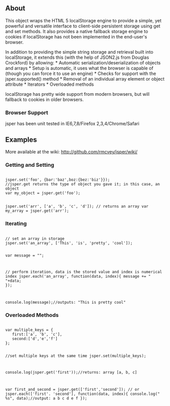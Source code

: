 ## About
This object wraps the HTML 5 localStorage engine to provide a simple, yet powerful and versatile interface to client-side persistent storage using get and set methods. It also provides a native fallback storage engine to cookies if localStorage has not been implemented in the end-user's browser.

In addition to providing the simple string storage and retrieval built into localStorage, it extends this (with the help of JSON2.js from Douglas Crockford) by allowing:
	* Automatic serialization/deserialization of objects and arrays
	* Setup is automatic, it uses what the browser is capable of (though you can force it to use an engine)
	* Checks for support with the jsper.supported() method
	* Removal of an individual array element or object attribute
	* Iterators
	* Overloaded methods
	
localStorage has pretty wide support from modern browsers, but will fallback to cookies in older browsers.

### Browser Support
jsper has been unit tested in IE6,7,8/Firefox 2,3,4/Chrome/Safari

## Examples
More available at the wiki: http://github.com/rmcvey/jsper/wiki/

### Getting and Setting
<code>
jsper.set('foo', {bar:'baz',boz:{bez:'biz'}});
//jsper.get returns the type of object you gave it; in this case, an object
var my_object = jsper.get('foo');

jsper.set('arr', ['a', 'b', 'c', 'd']);
// returns an array
var my_array = jsper.get('arr');
</code>

### Iterating
<code>
// set an array in storage
jsper.set('an_array', ['This', 'is', 'pretty', 'cool']);

var message = "";

// perform iteration, data is the stored value and index is numerical index
jsper.each('an_array', function(data, index){
   message += " "+data;
});

console.log(message);//outputs: "This is pretty cool"
</code>

### Overloaded Methods
<code>
var multiple_keys = {
   first:['a', 'b', 'c'],
   second:['d','e','f']
};

//set multiple keys at the same time
jsper.set(multiple_keys);

console.log(jsper.get('first'));//returns: array [a, b, c]

var first_and_second = jsper.get(['first','second']);
// or 
jsper.each(['first'. 'second'], function(data, index){
   console.log(" %s", data);//output: a b c d e f
});
</code>